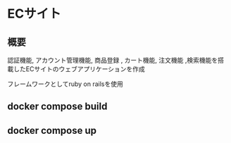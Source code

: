 # ECサイト
## 概要

認証機能, アカウント管理機能, 商品登録 , カート機能, 注文機能 ,検索機能を搭載したECサイトのウェブアプリケーションを作成

フレームワークとしてruby on railsを使用

## docker compose build
## docker compose up
